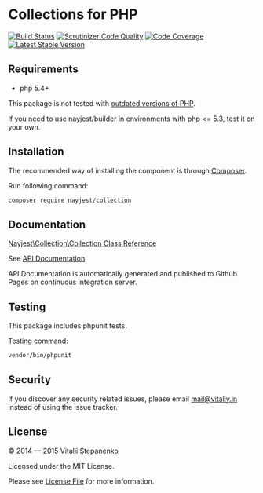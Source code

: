 # Collections for PHP

[![Build Status](https://travis-ci.org/Nayjest/Collection.svg)](https://travis-ci.org/Nayjest/Collection)
[![Scrutinizer Code Quality](https://scrutinizer-ci.com/g/Nayjest/Collection/badges/quality-score.png?b=master)](https://scrutinizer-ci.com/g/Nayjest/Collection/?branch=master)
[![Code Coverage](https://scrutinizer-ci.com/g/Nayjest/Collection/badges/coverage.png?b=master)](https://scrutinizer-ci.com/g/Nayjest/Collection/?branch=master)
[![Latest Stable Version](https://poser.pugx.org/nayjest/collection/v/stable)](https://packagist.org/packages/nayjest/collection)


## Requirements

* php 5.4+  
 
This package is not tested with [outdated versions of PHP](http://php.net/supported-versions.php). 

If you need to use nayjest/builder in environments with php <= 5.3, test it on your own.

## Installation

The recommended way of installing the component is through [Composer](https://getcomposer.org).

Run following command:

```bash
composer require nayjest/collection
```

## Documentation

[Nayjest\Collection\Collection Class Reference](docs/collection.md)


See  [API Documentation](http://nayjest.github.io/Collection/)

API Documentation is automatically generated and published to Github Pages on continuous integration server.

## Testing

This package includes phpunit tests.

Testing command:
```bash
vendor/bin/phpunit
```


## Security

If you discover any security related issues, please email mail@vitaliy.in instead of using the issue tracker.

## License

© 2014 &mdash; 2015 Vitalii Stepanenko

Licensed under the MIT License. 

Please see [License File](LICENSE) for more information.


